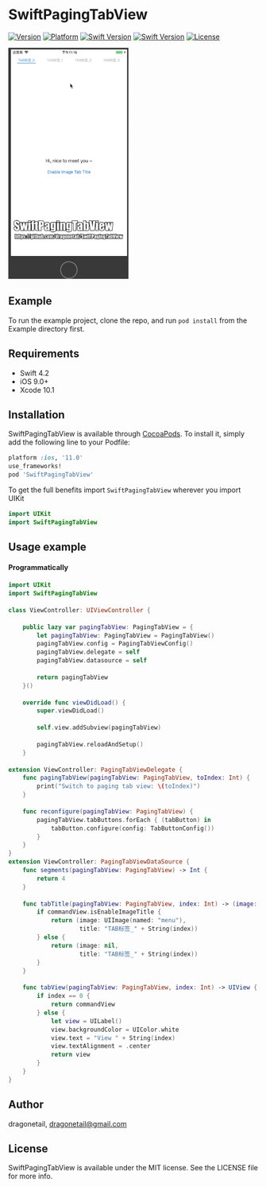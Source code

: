 # SwiftPagingTabView

[![Version](https://img.shields.io/cocoapods/v/SwiftPagingTabView.svg?style=flat)](https://cocoapods.org/pods/SwiftPagingTabView)
[![Platform](https://img.shields.io/cocoapods/p/SwiftPagingTabView.svg?style=flat)](https://cocoapods.org/pods/SwiftPagingTabView)
[![Swift Version](https://img.shields.io/badge/Swift-4.2-orange.svg)](https://swift.org/)
[![Swift Version](https://img.shields.io/badge/iOS-9.3-green.svg)](https://www.apple.com/ios/ios-9/)
[![License](https://img.shields.io/cocoapods/l/SwiftPagingTabView.svg?style=flat)](https://cocoapods.org/pods/SwiftPagingTabView)

![](./Assets/demo.gif)

## Example

To run the example project, clone the repo, and run `pod install` from the Example directory first.

## Requirements

- Swift 4.2
- iOS 9.0+
- Xcode 10.1



## Installation

SwiftPagingTabView is available through [CocoaPods](https://cocoapods.org). To install
it, simply add the following line to your Podfile:

```ruby
platform :ios, '11.0'
use_frameworks!
pod 'SwiftPagingTabView'
```

To get the full benefits import `SwiftPagingTabView` wherever you import UIKit

``` swift
import UIKit
import SwiftPagingTabView
```

## Usage example

#### Programmatically

```swift
import UIKit
import SwiftPagingTabView

class ViewController: UIViewController {

    public lazy var pagingTabView: PagingTabView = {
        let pagingTabView: PagingTabView = PagingTabView()
        pagingTabView.config = PagingTabViewConfig()
        pagingTabView.delegate = self
        pagingTabView.datasource = self

        return pagingTabView
    }()

    override func viewDidLoad() {
        super.viewDidLoad()

        self.view.addSubview(pagingTabView)

        pagingTabView.reloadAndSetup()
    }

extension ViewController: PagingTabViewDelegate {
    func pagingTabView(pagingTabView: PagingTabView, toIndex: Int) {
        print("Switch to paging tab view: \(toIndex)")
    }

    func reconfigure(pagingTabView: PagingTabView) {
        pagingTabView.tabButtons.forEach { (tabButton) in
            tabButton.configure(config: TabButtonConfig())
        }
    }
}
extension ViewController: PagingTabViewDataSource {
    func segments(pagingTabView: PagingTabView) -> Int {
        return 4
    }

    func tabTitle(pagingTabView: PagingTabView, index: Int) -> (image: UIImage?, title: String?) {
        if commandView.isEnableImageTitle {
            return (image: UIImage(named: "menu"),
                    title: "TAB标签_" + String(index))
        } else {
            return (image: nil,
                    title: "TAB标签_" + String(index))
        }
    }

    func tabView(pagingTabView: PagingTabView, index: Int) -> UIView {
        if index == 0 {
            return commandView
        } else {
            let view = UILabel()
            view.backgroundColor = UIColor.white
            view.text = "View " + String(index)
            view.textAlignment = .center
            return view
        }
    }
}
```

## Author

dragonetail, dragonetail@gmail.com

## License

SwiftPagingTabView is available under the MIT license. See the LICENSE file for more info.
